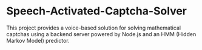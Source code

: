 # Speech-Activated-Captcha-Solver
This project provides a voice-based solution for solving mathematical captchas using a backend server powered by Node.js and an HMM (Hidden Markov Model) predictor.
